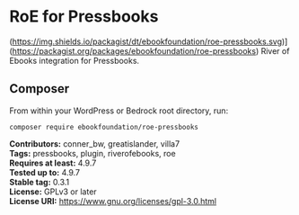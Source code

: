 # RoE for Pressbooks
(https://img.shields.io/packagist/dt/ebookfoundation/roe-pressbooks.svg)](https://packagist.org/packages/ebookfoundation/roe-pressbooks)
River of Ebooks integration for Pressbooks.

## Composer
From within your WordPress or Bedrock root directory, run:

```
composer require ebookfoundation/roe-pressbooks
```

**Contributors:** conner_bw, greatislander, villa7  
**Tags:** pressbooks, plugin, riverofebooks, roe  
**Requires at least:** 4.9.7  
**Tested up to:** 4.9.7  
**Stable tag:** 0.3.1  
**License:** GPLv3 or later  
**License URI:** https://www.gnu.org/licenses/gpl-3.0.html  
